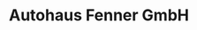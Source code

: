 ---
title: "Autohaus Fenner GmbH"
url: /weilheim-in-oberbayern/autohaus-fenner-gmbh/
shop: Autohaus
---